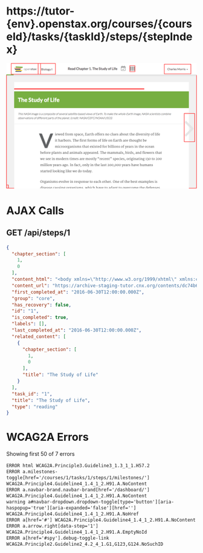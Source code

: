 # https://tutor-{env}.openstax.org/courses/{courseId}/tasks/{taskId}/steps/{stepIndex}

![image](./screenshots/tutor-{env}.openstax.org_courses_{courseId}_tasks_{taskId}_steps_{stepIndex}.png)

# AJAX Calls

## GET /api/steps/1

```json
{
  "chapter_section": [
    1,
    0
  ],
  "content_html": "<body xmlns=\"http://www.w3.org/1999/xhtml\" xmlns:c=\"http://cnx.rice.edu/cnxml\" xmlns:md=\"http://cnx.rice.edu/mdml\" xmlns:qml=\"http://cnx.rice.edu/qml/ ... 2969 more",
  "content_url": "https://archive-staging-tutor.cnx.org/contents/dc74b6ed-d06a-4fef-8479-8eefd058b59a@23",
  "first_completed_at": "2016-06-30T12:00:00.000Z",
  "group": "core",
  "has_recovery": false,
  "id": "1",
  "is_completed": true,
  "labels": [],
  "last_completed_at": "2016-06-30T12:00:00.000Z",
  "related_content": [
    {
      "chapter_section": [
        1,
        0
      ],
      "title": "The Study of Life"
    }
  ],
  "task_id": "1",
  "title": "The Study of Life",
  "type": "reading"
}
```


# WCAG2A Errors

Showing first 50 of 7 errors

```
ERROR html WCAG2A.Principle3.Guideline3_1.3_1_1.H57.2
ERROR a.milestones-toggle[href='/courses/1/tasks/1/steps/1/milestones/'] WCAG2A.Principle4.Guideline4_1.4_1_2.H91.A.NoContent
ERROR a.navbar-brand.navbar-brand[href='/dashboard/'] WCAG2A.Principle4.Guideline4_1.4_1_2.H91.A.NoContent
warning a#navbar-dropdown.dropdown-toggle[type='button'][aria-haspopup='true'][aria-expanded='false'][href=''] WCAG2A.Principle4.Guideline4_1.4_1_2.H91.A.NoHref
ERROR a[href='#'] WCAG2A.Principle4.Guideline4_1.4_1_2.H91.A.NoContent
ERROR a.arrow.right[data-step='1'] WCAG2A.Principle4.Guideline4_1.4_1_2.H91.A.EmptyNoId
ERROR a[href='#spy'].debug-toggle-link WCAG2A.Principle2.Guideline2_4.2_4_1.G1,G123,G124.NoSuchID
```

